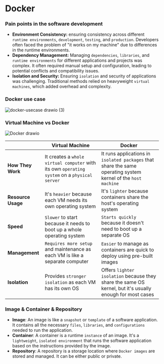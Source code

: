 # Docker

### Pain points in the software development
  - **Environment Consistency:** ensuring consistency across different `runtime environments`, `development`, `testing`, and `production`. Developers often faced the problem of "it works on my machine" due to differences in the runtime environments.
  - **Dependency Management:** Managing `dependencies`, `libraries`, and `runtime environments` for different applications and projects was complex. It often required manual setup and configuration, leading to potential conflicts and compatibility issues.
  - **Isolation and Security:** Ensuring `isolation` and security of applications was challenging. Traditional methods relied on heavyweight `virtual machines`, which added overhead and complexity.

### Docker use case
![docker-usecase drawio (3)](https://github.com/Liu-Chen-CS/docker/assets/158779475/cd706366-15b0-49ed-be5e-86dfcd3549d9)


### Virtual Machine vs Docker
![Docker drawio](https://github.com/Liu-Chen-CS/docker/assets/158779475/003a0d90-602a-4063-ac93-147061c2abc5)

|       |  **Virtual Machine**  |  **Docker**  |
|-------|-------|-------|
|**How They Work**|It creates a `whole virtual computer` with its own `operating system` on a `physical server`|It runs applications in `isolated packages` that share the same operating system kernel of the `host machine`|
|**Resource Usage**|It's `heavier` because each VM needs its own operating system|It's `lighter` because containers share the host's operating system|
|**Speed**|`Slower` to start because it needs to boot up a whole operating system|`Starts quickly` because it doesn't need to boot up a separate OS|
|**Management**|`Requires more setup` and maintenance as each VM is like a separate computer|`Easier` to manage as containers are quick to deploy using pre-built images|
|**Isolation**|Provides `stronger isolation` as each VM has its own OS|Offers `lighter isolation` because they share the same OS kernel, but it's usually enough for most cases|

### Image & Container & Repository
  - **Image**: An image is like a `snapshot` or `template` of a software application. It contains all the necessary `files`, `libraries`, and `configurations` needed to run the application.
  - **Container**: A container is a runtime `instance` of an image. It's a `lightweight`, `isolated environment` that runs the software application based on the instructions provided by the image.
  - **Repository**: A repository is a storage location where `Docker images` are stored and managed. It can be either public or private.
